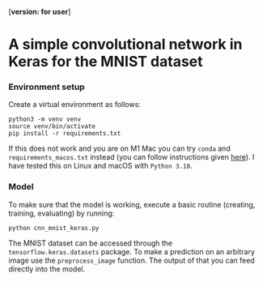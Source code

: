 [**version: for user**]

# A simple convolutional network in Keras for the MNIST dataset

### Environment setup

Create a virtual environment as follows:

```
python3 -m venv venv
source venv/bin/activate
pip install -r requirements.txt
```

If this does not work and you are on M1 Mac you can try `conda` and `requirements_macos.txt` instead (you can follow instructions given [here](https://caffeinedev.medium.com/how-to-install-tensorflow-on-m1-mac-8e9b91d93706)). I have tested this on Linux and macOS with `Python 3.10`.

### Model

To make sure that the model is working, execute a basic routine (creating, training, evaluating) by running:

```
python cnn_mnist_keras.py
```

The MNIST dataset can be accessed through the `tensorflow.keras.datasets` package. To make a prediction on an arbitrary image use the `preprocess_image` function. The output of that you can feed directly into the model.